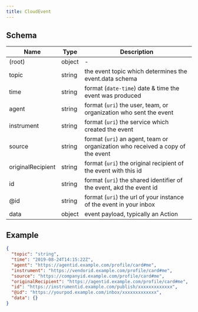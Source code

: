 ```yaml
---
title: CloudEvent
---
```

## Schema

| Name | Type | Description |
|---|---|---|
| (root) | object | - |
| topic | string | the event topic which determines the event.data schema |
| time | string | format (`date-time`) date & time the event was produced |
| agent | string | format (`uri`) the user, team, or organization who sent the event |
| instrument | string | format (`uri`) the service which created the event |
| source | string | format (`uri`) an agent, team or organization who received a copy of the event |
| originalRecipient | string | format (`uri`) the original recipient of the event with this id |
| id | string | format (`uri`) the shared identifier of the event, akd the event id |
| @id | string | format (`uri`) the url of your instance of the event in your inbox |
| data | object | event payload, typically an Action |

## Example



```json
{
  "topic": "string",
  "time": "2019-08-24T14:15:22Z",
  "agent": "https://agentid.example.com/profile/card#me",
  "instrument": "https://vendorid.example.com/profile/card#me",
  "source": "https://companyid.example.com/profile/card#me",
  "originalRecipient": "https://agentid.example.com/profile/card#me",
  "id": "https://instrumentid.example.com/publish/xxxxxxxxxxxxx",
  "@id": "https://yourpod.example.com/inbox/xxxxxxxxxxxxx",
  "data": {}
}
```
